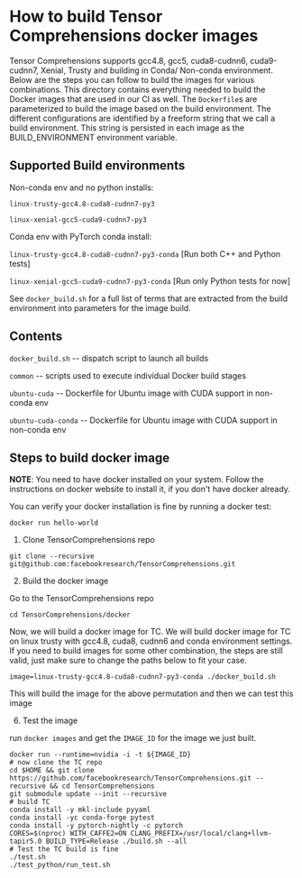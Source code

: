 # How to build Tensor Comprehensions docker images

Tensor Comprehensions supports gcc4.8, gcc5, cuda8-cudnn6, cuda9-cudnn7, Xenial, Trusty
and building in Conda/ Non-conda environment. Below are the steps you can follow
to build the images for various combinations. This directory contains everything needed to build the Docker images that are used in our CI as well. The `Dockerfile`s are parameterized to build the image based on the build environment. The different configurations are identified by a freeform string that we call a build environment. This string is persisted in each image as the BUILD_ENVIRONMENT environment variable.

## Supported Build environments

Non-conda env and no python installs:

`linux-trusty-gcc4.8-cuda8-cudnn7-py3`

`linux-xenial-gcc5-cuda9-cudnn7-py3`

Conda env with PyTorch conda install:

`linux-trusty-gcc4.8-cuda8-cudnn7-py3-conda` [Run both C++ and Python tests]

`linux-xenial-gcc5-cuda9-cudnn7-py3-conda` [Run only Python tests for now]

See `docker_build.sh` for a full list of terms that are extracted from the build environment into parameters for the image build.

## Contents

`docker_build.sh` -- dispatch script to launch all builds

`common` -- scripts used to execute individual Docker build stages

`ubuntu-cuda` -- Dockerfile for Ubuntu image with CUDA support in non-conda env

`ubuntu-cuda-conda` -- Dockerfile for Ubuntu image with CUDA support in non-conda env

## Steps to build docker image

**NOTE**: You need to have docker installed on your system. Follow the instructions
on docker website to install it, if you don't have docker already.

You can verify your docker installation is fine by running a docker test:

```Shell
docker run hello-world
```

1. Clone TensorComprehensions repo

```Shell
git clone --recursive git@github.com:facebookresearch/TensorComprehensions.git
```

2. Build the docker image

Go to the TensorComprehensions repo

```Shell
cd TensorComprehensions/docker
```

Now, we will build a docker image for TC. We will build docker image for TC on
linux trusty with gcc4.8, cuda8, cudnn6 and conda environment settings. If you
need to build images for some other combination, the steps are still valid, just
make sure to change the paths below to fit your case.

```Shell
image=linux-trusty-gcc4.8-cuda8-cudnn7-py3-conda ./docker_build.sh
```

This will build the image for the above permutation and then we can test this image

6. Test the image

run `docker images` and get the `IMAGE_ID` for the image we just built.

```Shell
docker run --runtime=nvidia -i -t ${IMAGE_ID}
# now clone the TC repo
cd $HOME && git clone https://github.com/facebookresearch/TensorComprehensions.git --recursive && cd TensorComprehensions
git submodule update --init --recursive
# build TC
conda install -y mkl-include pyyaml
conda install -yc conda-forge pytest
conda install -y pytorch-nightly -c pytorch
CORES=$(nproc) WITH_CAFFE2=ON CLANG_PREFIX=/usr/local/clang+llvm-tapir5.0 BUILD_TYPE=Release ./build.sh --all
# Test the TC build is fine
./test.sh
./test_python/run_test.sh
```
